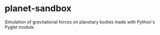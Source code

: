 # planet-sandbox
Simulation of gravitational forces on planetary bodies made with Python's Pyglet module.
